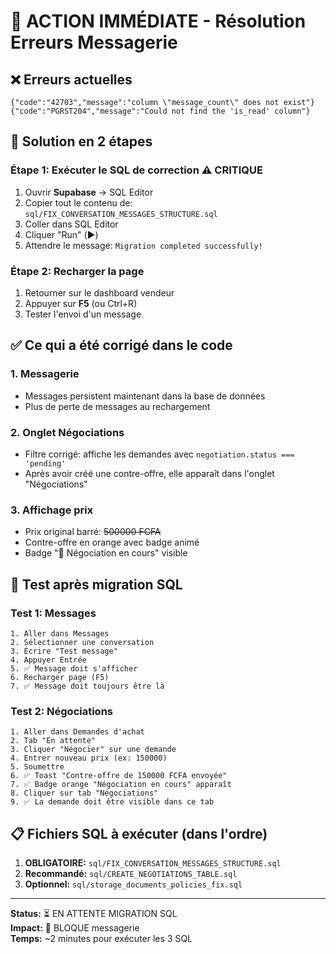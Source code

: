 # 🚨 ACTION IMMÉDIATE - Résolution Erreurs Messagerie

## ❌ Erreurs actuelles
```
{"code":"42703","message":"column \"message_count\" does not exist"}
{"code":"PGRST204","message":"Could not find the 'is_read' column"}
```

## 🎯 Solution en 2 étapes

### Étape 1: Exécuter le SQL de correction ⚠️ CRITIQUE
1. Ouvrir **Supabase** → SQL Editor
2. Copier tout le contenu de: `sql/FIX_CONVERSATION_MESSAGES_STRUCTURE.sql`
3. Coller dans SQL Editor
4. Cliquer "Run" (▶️)
5. Attendre le message: `Migration completed successfully!`

### Étape 2: Recharger la page
1. Retourner sur le dashboard vendeur
2. Appuyer sur **F5** (ou Ctrl+R)
3. Tester l'envoi d'un message

## ✅ Ce qui a été corrigé dans le code

### 1. Messagerie
- Messages persistent maintenant dans la base de données
- Plus de perte de messages au rechargement

### 2. Onglet Négociations
- Filtre corrigé: affiche les demandes avec `negotiation.status === 'pending'`
- Après avoir créé une contre-offre, elle apparaît dans l'onglet "Négociations"

### 3. Affichage prix
- Prix original barré: ~~500000 FCFA~~
- Contre-offre en orange avec badge animé
- Badge "💬 Négociation en cours" visible

## 🧪 Test après migration SQL

### Test 1: Messages
```
1. Aller dans Messages
2. Sélectionner une conversation
3. Écrire "Test message"
4. Appuyer Entrée
5. ✅ Message doit s'afficher
6. Recharger page (F5)
7. ✅ Message doit toujours être là
```

### Test 2: Négociations
```
1. Aller dans Demandes d'achat
2. Tab "En attente"
3. Cliquer "Négocier" sur une demande
4. Entrer nouveau prix (ex: 150000)
5. Soumettre
6. ✅ Toast "Contre-offre de 150000 FCFA envoyée"
7. ✅ Badge orange "Négociation en cours" apparaît
8. Cliquer sur tab "Négociations"
9. ✅ La demande doit être visible dans ce tab
```

## 📋 Fichiers SQL à exécuter (dans l'ordre)

1. **OBLIGATOIRE:** `sql/FIX_CONVERSATION_MESSAGES_STRUCTURE.sql`
2. **Recommandé:** `sql/CREATE_NEGOTIATIONS_TABLE.sql`
3. **Optionnel:** `sql/storage_documents_policies_fix.sql`

---

**Status:** ⏳ EN ATTENTE MIGRATION SQL  
**Impact:** 🔴 BLOQUE messagerie  
**Temps:** ~2 minutes pour exécuter les 3 SQL
